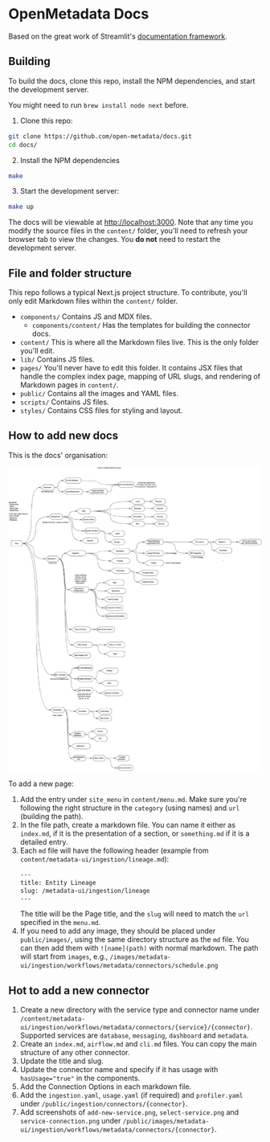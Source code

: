 # OpenMetadata Docs

Based on the great work of Streamlit's [documentation framework](https://github.com/streamlit/docs).

## Building

To build the docs, clone this repo, install the NPM dependencies, and start the development server.

You might need to run `brew install node next` before.

1. Clone this repo:

```bash
git clone https://github.com/open-metadata/docs.git
cd docs/
```

2. Install the NPM dependencies

```bash
make
```

3. Start the development server:

```bash
make up
```

The docs will be viewable at [http://localhost:3000](http://localhost:3000). Note that any time you modify the source files in the `content/` folder, you'll need to refresh your browser tab to view the changes. You **do not** need to restart the development server.

## File and folder structure

This repo follows a typical Next.js project structure. To contribute, you'll only edit Markdown files within the `content/` folder.

- `components/` Contains JS and MDX files.
  - `components/content/` Has the templates for building the connector docs. 
- `content/` This is where all the Markdown files live. This is the only folder you'll edit.
- `lib/` Contains JS files.
- `pages/` You'll never have to edit this folder. It contains JSX files that handle the complex index page, mapping of URL slugs, and rendering of Markdown pages in `content/`.
- `public/` Contains all the images and YAML files.
- `scripts/` Contains JS files.
- `styles/` Contains CSS files for styling and layout.

## How to add new docs

This is the docs' organisation:

![docs](images/docs-structure.drawio.png)

To add a new page:
1. Add the entry under `site_menu` in `content/menu.md`. Make sure you're following the right structure in the `category` (using names) and `url` (building the path).
2. In the file path, create a markdown file. You can name it either as `index.md`, if it is the presentation of a section, or `something.md` if it is a detailed entry.
3. Each `md` file will have the following header (example from `content/metadata-ui/ingestion/lineage.md`):
    ```
    ---
    title: Entity Lineage
    slug: /metadata-ui/ingestion/lineage
    ---
    ```
   The title will be the Page title, and the `slug` will need to match the `url` specified in the `menu.md`.
4. If you need to add any image, they should be placed under `public/images/`, using the same directory structure as the `md` file. You can then add them with `![name](path)` with normal markdown.
    The path will start from `images`, e.g., `/images/metadata-ui/ingestion/workflows/metadata/connectors/schedule.png`

## Hot to add a new connector

1. Create a new directory with the service type and connector name under `/content/metadata-ui/ingestion/workflows/metadata/connectors/{service}/{connector}`. Supported services are `database`, `messaging`, `dashboard` and `metadata`.
2. Create an `index.md`, `airflow.md` and `cli.md` files. You can copy the main structure of any other connector.
3. Update the title and slug.
4. Update the connector name and specify if it has usage with `hasUsage="true"` in the components.
5. Add the Connection Options in each markdown file.
6. Add the `ingestion.yaml`, `usage.yaml` (if required) and `profiler.yaml` under `/public/ingestion/connectors/{connector}`.
7. Add screenshots of `add-new-service.png`, `select-service.png` and `service-connection.png` under `/public/images/metadata-ui/ingestion/workflows/metadata/connectors/{connector}`.
